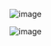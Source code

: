 ![image](https://github.com/user-attachments/assets/409a4a6f-bdd3-43a8-92fb-fcf648598211)

![image](https://github.com/user-attachments/assets/b1b0f681-a426-4a3a-a4e3-c322bacd7685)
